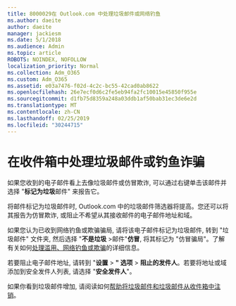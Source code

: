 ```yaml
---
title: 8000029在 Outlook.com 中处理垃圾邮件或网络钓鱼
ms.author: daeite
author: daeite
manager: jackiesm
ms.date: 5/1/2018
ms.audience: Admin
ms.topic: article
ROBOTS: NOINDEX, NOFOLLOW
localization_priority: Normal
ms.collection: Adm_O365
ms.custom: Adm_O365
ms.assetid: e03a7476-f02d-4c2c-bc55-42cad0ab8622
ms.openlocfilehash: 26e7ecf0d6c2fe5eb94fa2fc10015e45850f955e
ms.sourcegitcommit: d1fb75d8359a248a03ddb1af50bab31ec3de6e2d
ms.translationtype: MT
ms.contentlocale: zh-CN
ms.lasthandoff: 02/25/2019
ms.locfileid: "30244715"
---
```

# <a name="deal-with-spam-or-phishing-scams-in-your-inbox"></a>在收件箱中处理垃圾邮件或钓鱼诈骗

如果您收到的电子邮件看上去像垃圾邮件或仿冒欺诈, 可以通过右键单击该邮件并选择 "**标记为垃圾**邮件" 来报告它。 
  
将邮件标记为垃圾邮件时, Outlook.com 中的垃圾邮件筛选器将提高。您还可以将其报告为仿冒欺诈, 或阻止不希望从其接收邮件的电子邮件地址和域。
  
如果您认为已收到网络钓鱼或欺骗骗局, 请将该电子邮件标记为垃圾邮件, 转到 "垃圾邮件" 文件夹, 然后选择 "**不是垃圾** \>邮件"**仿冒**, 将其标记为 "仿冒骗局"。了解有关如何[处理滥用、网络钓鱼或欺骗](https://go.microsoft.com/fwlink/p/?linkid=873139)的详细信息。
  
若要阻止电子邮件地址, 请转到 "**设置** \> **" 选项** \> **阻止的发件人**。若要将地址或域添加到安全发件人列表, 请选择 "**安全发件人**"。 
  
如果你看到垃圾邮件增加, 请阅读如何[帮助将垃圾邮件和垃圾邮件从收件箱中注销](https://go.microsoft.com/fwlink/p/?linkid=873140)。
  

